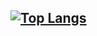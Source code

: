 [![Top Langs](https://github-readme-stats.vercel.app/api/top-langs/?username=AniketS01&langs_count=10&theme=dark&layout=compact)](https://github.com/AniketS01/github-readme-stats)
---
